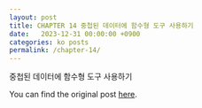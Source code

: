 ```yaml
---
layout: post
title: CHAPTER 14 중첩된 데이터에 함수형 도구 사용하기
date:   2023-12-31 00:00:00 +0900
categories: ko posts
permalink: /chapter-14/
---
```


중첩된 데이터에 함수형 도구 사용하기

You can find the original post [here](https://livebook.manning.com/book/grokking-simplicity/chapter-14/).
